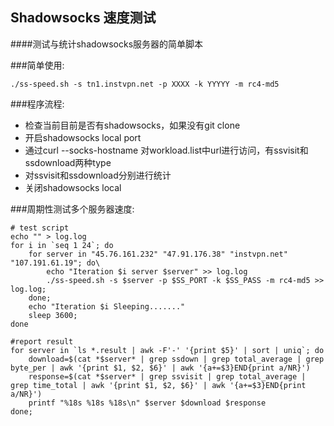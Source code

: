 ## Shadowsocks 速度测试
####测试与统计shadowsocks服务器的简单脚本

###简单使用:

```shell
./ss-speed.sh -s tn1.instvpn.net -p XXXX -k YYYYY -m rc4-md5
```

###程序流程:
- 检查当前目前是否有shadowsocks，如果没有git clone
- 开启shadowsocks local port
- 通过curl --socks-hostname 对workload.list中url进行访问，有ssvisit和ssdownload两种type
- 对ssvisit和ssdownload分别进行统计
- 关闭shadowsocks local

###周期性测试多个服务器速度:

```shell
# test script
echo "" > log.log
for i in `seq 1 24`; do
    for server in "45.76.161.232" "47.91.176.38" "instvpn.net" "107.191.61.19"; do\
        echo "Iteration $i server $server" >> log.log
        ./ss-speed.sh -s $server -p $SS_PORT -k $SS_PASS -m rc4-md5 >> log.log;
    done;
    echo "Iteration $i Sleeping......."
    sleep 3600;
done

#report result
for server in `ls *.result | awk -F'-' '{print $5}' | sort | uniq`; do
    download=$(cat *$server* | grep ssdown | grep total_average | grep byte_per | awk '{print $1, $2, $6}' | awk '{a+=$3}END{print a/NR}')
    response=$(cat *$server* | grep ssvisit | grep total_average | grep time_total | awk '{print $1, $2, $6}' | awk '{a+=$3}END{print a/NR}')
    printf "%18s %18s %18s\n" $server $download $response
done;
```
